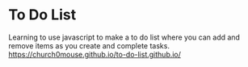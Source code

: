 # To Do List
 Learning to use javascript to make a to do list where you can add and remove items as you create and complete tasks.
 https://church0mouse.github.io/to-do-list.github.io/

